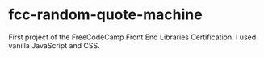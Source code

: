 # fcc-random-quote-machine
First project of the FreeCodeCamp Front End Libraries Certification. 
I used vanilla JavaScript and CSS.
